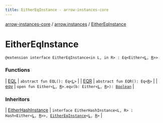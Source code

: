 ```yaml
---
title: EitherEqInstance - arrow-instances-core
---
```


[arrow-instances-core](../../index.html) / [arrow.instances](../index.html) / [EitherEqInstance](./index.html)

# EitherEqInstance

`@extension interface EitherEqInstance<in L, in R> : Eq<Either<`[`L`](index.html#L)`, `[`R`](index.html#R)`>>`

### Functions

| [EQL](-e-q-l.html) | `abstract fun EQL(): Eq<`[`L`](index.html#L)`>` |
| [EQR](-e-q-r.html) | `abstract fun EQR(): Eq<`[`R`](index.html#R)`>` |
| [eqv](eqv.html) | `open fun Either<`[`L`](index.html#L)`, `[`R`](index.html#R)`>.eqv(b: Either<`[`L`](index.html#L)`, `[`R`](index.html#R)`>): `[`Boolean`](https://kotlinlang.org/api/latest/jvm/stdlib/kotlin/-boolean/index.html) |

### Inheritors

| [EitherHashInstance](../-either-hash-instance/index.html) | `interface EitherHashInstance<L, R> : Hash<Either<`[`L`](../-either-hash-instance/index.html#L)`, `[`R`](../-either-hash-instance/index.html#R)`>>, `[`EitherEqInstance`](./index.html)`<`[`L`](../-either-hash-instance/index.html#L)`, `[`R`](../-either-hash-instance/index.html#R)`>` |


